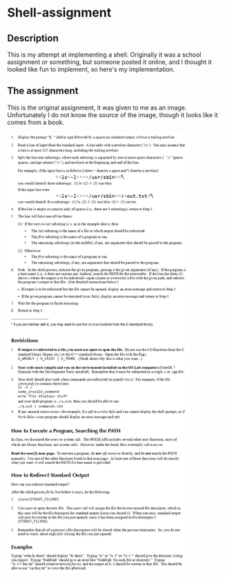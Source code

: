 # Shell-assignment

## Description

This is my attempt at implementing a shell. Originally it was a school
assignment or something, but someone posted it online, and I thought
it looked like fun to implement, so here's my implementation.

## The assignment

This is the original assignment, it was given to me as an
image. Unfortunately I do not know the source of the image, though it
looks like it comes from a book.

![assignment](assignment.png)
